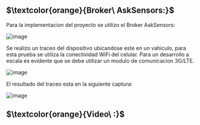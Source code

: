 ## $\textcolor{orange}{Broker\ AskSensors:}$

Para la implementacion del proyecto se utilizo el Broker AskSensors:

![image](https://github.com/ISPC-TST-ARQUITECTURA-Y-CONECTIVIDAD/tareafinal-grupo-7/assets/46485082/e28f134b-d331-437d-899f-9d6c39043cb1)

Se realizo un traceo del dispositivo ubicandose este en un vahiculo, para esta prueba se utiliza la conectividad WiFi del celular. Para un desarrollo a escala es evidente que se debe utilizar un modulo de comunicacion 3G/LTE.

![image](https://github.com/ISPC-TST-ARQUITECTURA-Y-CONECTIVIDAD/tareafinal-grupo-7/assets/46485082/5e16b85e-42d0-42d5-884a-03e70102c1ab)

El resultado del traceo esta  en la siguiente captura:

![image](https://github.com/ISPC-TST-ARQUITECTURA-Y-CONECTIVIDAD/tareafinal-grupo-7/assets/46485082/0d4e0d5b-9825-449d-a620-275667a2a71c)




## $\textcolor{orange}{Video\ :}$

